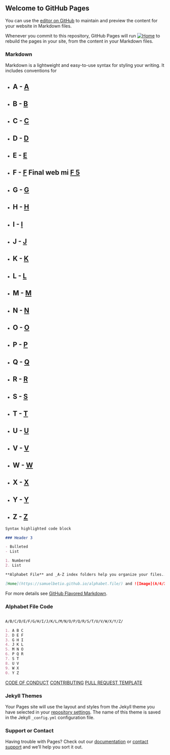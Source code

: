 ## Welcome to GitHub Pages


You can use the [editor on GitHub](https://github.com/samuelbetio/alphabetfile/edit/master/README.md) to maintain and preview the content for your website in Markdown files.

Whenever you commit to this repository, GitHub Pages will run [![Home](https://github.com/samuelbetio.png?size=40)](https://samuelbetio.github.io/alphabet.file/) to rebuild the pages in your site, from the content in your Markdown files.

### Markdown

Markdown is a lightweight and easy-to-use syntax for styling your writing. It includes conventions for
- ## **A** - [A](A/)
- ## **B** - [B](A/B/)
- ## **C** - [C](A/B/C/)
- ## **D** - [D](A/B/C/D/)
- ## **E** - [E](A/B/C/D/E/)
- ## **F** - [F](A/B/C/D/E/F/)     Final web mi [F 5](A/B/C/D/E/F/5/)
- ## **G** - [G](A/B/C/D/E/F/G/)
- ## **H** - [H](A/B/C/D/E/F/G/H/)
- ## **I** - [I](A/B/C/D/E/F/G/H/I/)
- ## **J** - [J](A/B/C/D/E/F/G/H/I/J/)
- ## **K** - [K](A/B/C/D/E/F/G/H/I/J/K/)
- ## **L** - [L](A/B/C/D/E/F/G/H/I/J/K/L/)
- ## **M** - [M](A/B/C/D/E/F/G/H/I/J/K/L/M/)
- ## **N** - [N](A/B/C/D/E/F/G/H/I/J/K/L/M/N/)
- ## **O** - [O](A/B/C/D/E/F/G/H/I/J/K/L/M/N/O/)
- ## **P** - [P](A/B/C/D/E/F/G/H/I/J/K/L/M/N/O/P/)
- ## **Q** - [Q](A/B/C/D/E/F/G/H/I/J/K/L/M/N/O/P/Q/)
- ## **R** - [R](A/B/C/D/E/F/G/H/I/J/K/L/M/N/O/P/Q/R/)
- ## **S** - [S](A/B/C/D/E/F/G/H/I/J/K/L/M/N/O/P/Q/R/S/)
- ## **T** - [T](A/B/C/D/E/F/G/H/I/J/K/L/M/N/O/P/Q/R/S/T/)
- ## **U** - [U](A/B/C/D/E/F/G/H/I/J/K/L/M/N/O/P/Q/R/S/T/U/)
- ## **V** - [V](A/B/C/D/E/F/G/H/I/J/K/L/M/N/O/P/Q/R/S/T/U/V/)
- ## **W** - [W](A/B/C/D/E/F/G/H/I/J/K/L/M/N/O/P/Q/R/S/T/U/V/W/)
- ## **X** - [X](A/B/C/D/E/F/G/H/I/J/K/L/M/N/O/P/Q/R/S/T/U/V/W/X/)
- ## **Y** - [Y](A/B/C/D/E/F/G/H/I/J/K/L/M/N/O/P/Q/R/S/T/U/V/W/X/Y/)
- ## **Z** - [Z](A/B/C/D/E/F/G/H/I/J/K/L/M/N/O/P/Q/R/S/T/U/V/W/X/Y/Z/)
```markdown
Syntax highlighted code block

### Header 3

- Bulleted
- List

1. Numbered
2. List

**Alphabet File** and _A-Z index folders help you organize your files.._ and `8e50995` text

[Home](https://samuelbetio.github.io/alphabet.file/) and ![Image](A/4/3/AlphabetHearts.gif)
```

For more details see [GitHub Flavored Markdown](https://guides.github.com/features/mastering-markdown/).







### Alphabet File Code

```markdown

A/B/C/D/E/F/G/H/I/J/K/L/M/N/O/P/Q/R/S/T/U/V/W/X/Y/Z/

1. A B C
2. D E F
3. G H I
4. J K L
5. M N O
6. P Q R
7. S T
8. U V
9. W X
0. Y Z
```

[CODE OF CONDUCT](CODE_OF_CONDUCT.md)
[CONTRIBUTING](CONTRIBUTING.md)
[PULL REQUEST TEMPLATE](PULL_REQUEST_TEMPLATE.md)
### Jekyll Themes

Your Pages site will use the layout and styles from the Jekyll theme you have selected in your [repository settings](https://github.com/samuelbetio/alphabetfile/settings). The name of this theme is saved in the Jekyll `_config.yml` configuration file.

### Support or Contact

Having trouble with Pages? Check out our [documentation](https://help.github.com/categories/github-pages-basics/) or [contact support](https://github.com/contact) and we’ll help you sort it out.






